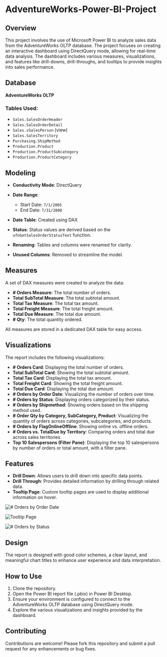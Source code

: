 # AdventureWorks-Power-BI-Project

## Overview
This project involves the use of Microsoft Power BI to analyze sales data from the AdventureWorks OLTP database. The project focuses on creating an interactive dashboard using DirectQuery mode, allowing for real-time data analysis. The dashboard includes various measures, visualizations, and features like drill-downs, drill-throughs, and tooltips to provide insights into sales performance.

## Database

**AdventureWorks OLTP**

### Tables Used:
- `Sales.SalesOrderHeader`
- `Sales.SalesOrderDetail`
- `Sales.vSalesPerson` (view)
- `Sales.SalesTerritory`
- `Purchasing.ShipMethod`
- `Production.Product`
- `Production.ProductSubcategory`
- `Production.ProductCategory`

## Modeling

- **Conductivity Mode**: DirectQuery
- **Date Range**: 
  - Start Date: `7/1/2005`
  - End Date: `7/31/2008`
- **Date Table**: Created using DAX

- **Status**: Status values are derived based on the `ufnGetSalesOrderStatusText` function.
- **Renaming**: Tables and columns were renamed for clarity.
- **Unused Columns**: Removed to streamline the model.

## Measures

A set of DAX measures were created to analyze the data:

- **# Orders Measure**: The total number of orders.
- **Total SubTotal Measure**: The total subtotal amount.
- **Total Tax Measure**: The total tax amount.
- **Total Freight Measure**: The total freight amount.
- **Total Due Measure**: The total due amount.
- **# Qty**: The total quantity ordered.

All measures are stored in a dedicated DAX table for easy access.

## Visualizations

The report includes the following visualizations:

- **# Orders Card**: Displaying the total number of orders.
- **Total SubTotal Card**: Showing the total subtotal amount.
- **Total Tax Card**: Displaying the total tax amount.
- **Total Freight Card**: Showing the total freight amount.
- **Total Due Card**: Displaying the total due amount.
- **# Orders by Order Date**: Visualizing the number of orders over time.
- **# Orders by Status**: Displaying orders categorized by their status.
- **# Orders by Shipmethod**: Showing orders based on the shipping method used.
- **# Order Qty by Category, SubCategory, Product**: Visualizing the quantity of orders across categories, subcategories, and products.
- **# Orders by FlagOnlineOffline**: Showing online vs. offline orders.
- **# Orders vs. TotalDue by Territory**: Comparing orders and total due across sales territories.
- **Top 10 Salespersons (Filter Pane)**: Displaying the top 10 salespersons by number of orders or total amount, with a filter pane.

## Features

- **Drill Down**: Allows users to drill down into specific data points.
- **Drill Through**: Provides detailed information by drilling through related data.
- **Tooltip Page**: Custom tooltip pages are used to display additional information on hover.

![# Orders by Order Date](images/1.jpg)

![Tooltip Page](images/tooltip.jpg)

![# Orders by Status](images/2.jpg)

## Design

The report is designed with good color schemes, a clear layout, and meaningful chart titles to enhance user experience and data interpretation.

## How to Use

1. Clone the repository.
2. Open the Power BI report file (.pbix) in Power BI Desktop.
3. Ensure your environment is configured to connect to the AdventureWorks OLTP database using DirectQuery mode.
4. Explore the various visualizations and insights provided by the dashboard.

## Contributing

Contributions are welcome! Please fork this repository and submit a pull request for any enhancements or bug fixes.

